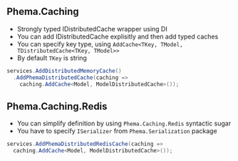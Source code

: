 ## Phema.Caching
- Strongly typed IDistributedCache wrapper using DI
- You can add IDistributedCache explisitly and then add typed caches
- You can specify key type, using `AddCache<TKey, TModel, TDistributedCache<TKey, TModel>>`
- By default `TKey` is string
```csharp
services.AddDistributedMemoryCache()
  .AddPhemaDistributedCache(caching =>
    caching.AddCache<Model, ModelDistributedCache>());
```

## Phema.Caching.Redis
- You can simplify definition by using `Phema.Caching.Redis` syntactic sugar
- You have to specify `ISerializer` from `Phema.Serialization` package
```csharp
services.AddPhemaDistributedRedisCache(caching =>
  caching.AddCache<Model, ModelDistributedCache>());
```
